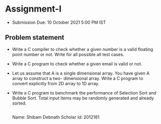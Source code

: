# Assignment-I

- Submission Due: 10 October 2021 5:00 PM IST

## Problem statement

- Write a C compiler to check whether a given number is a valid floating point number or not. Write
    for all possible all test cases.

- Write a C program to check whether a given email is valid or not.

- Let us assume that A is a single dimensional array. You have given A array to construct a two-
    dimensional array. Write a C program to convert explicitly from 2D array to 1D array.

- Write a C program to benchmark the performance of Selection Sort and Bubble Sort. Total input
    items may be randomly generated and already sorted.
    
    ##

    Name: Shibam Debnath
    Scholar Id: 2012181
